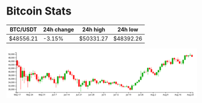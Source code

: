 # Bitcoin Stats

BTC/USDT|24h change|24h high|24h low|
|---|---|---|---|
|$48556.21|-3.15%|$50331.27|$48392.26|

<img src="./chart.svg">
